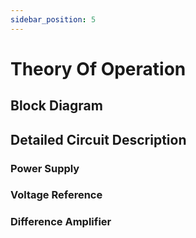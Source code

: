 ```yaml
---
sidebar_position: 5
---
```


# Theory Of Operation

## Block Diagram

## Detailed Circuit Description

### Power Supply

### Voltage Reference

### Difference Amplifier

